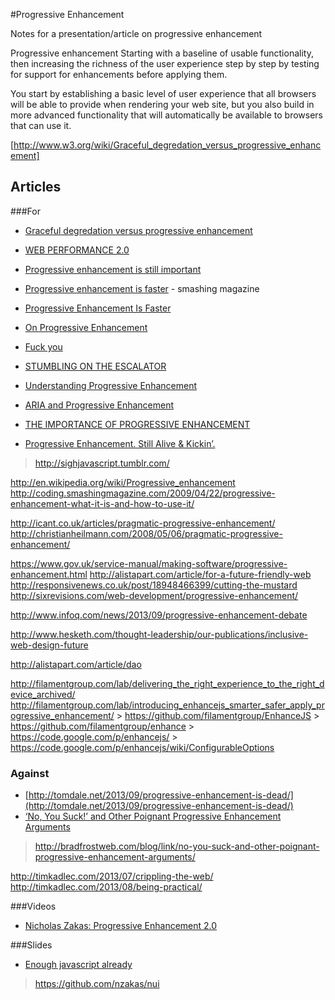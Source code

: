 #Progressive Enhancement


Notes for a presentation/article on progressive enhancement


Progressive enhancement 
Starting with a baseline of usable functionality, then increasing the richness of the user experience step by step by testing for support for enhancements before applying them.

You start by establishing a basic level of user experience that all browsers will be able to provide when rendering your web site, but you also build in more advanced functionality that will automatically be available to browsers that can use it.
 
[http://www.w3.org/wiki/Graceful_degredation_versus_progressive_enhancement]


## Articles

###For
* [Graceful degredation versus progressive enhancement](http://www.w3.org/wiki/Graceful_degredation_versus_progressive_enhancement)
* [WEB PERFORMANCE 2.0](http://gorkamolero.com/work/thought/Web-performance-2.html)
* [Progressive enhancement is still important](http://jakearchibald.com/2013/progressive-enhancement-still-important/)
* [Progressive enhancement is faster](http://jakearchibald.com/2013/progressive-enhancement-is-faster/) - smashing magazine
* [Progressive Enhancement Is Faster](http://coding.smashingmagazine.com/2013/09/03/progressive-enhancement-is-faster/)
* [On Progressive Enhancement](http://bradfrostweb.com/blog/post/on-progressive-enhancement/)
* [Fuck you](http://bradfrostweb.com/blog/post/fuck-you/)
* [STUMBLING ON THE ESCALATOR](http://christianheilmann.com/2012/02/16/stumbling-on-the-escalator/)
* [Understanding Progressive Enhancement](http://alistapart.com/article/understandingprogressiveenhancement)
* [ARIA and Progressive Enhancement](http://alistapart.com/article/aria-and-progressive-enhancement)
* [THE IMPORTANCE OF PROGRESSIVE ENHANCEMENT](http://joshtumath.me.uk/2013/08/11/the-importance-of-progressive-enhancement/)


* [Progressive Enhancement. Still Alive & Kickin’.](http://danielmall.com/articles/progressive-enhancement/)
> http://sighjavascript.tumblr.com/


http://en.wikipedia.org/wiki/Progressive_enhancement
http://coding.smashingmagazine.com/2009/04/22/progressive-enhancement-what-it-is-and-how-to-use-it/

http://icant.co.uk/articles/pragmatic-progressive-enhancement/
http://christianheilmann.com/2008/05/06/pragmatic-progressive-enhancement/

https://www.gov.uk/service-manual/making-software/progressive-enhancement.html
http://alistapart.com/article/for-a-future-friendly-web
http://responsivenews.co.uk/post/18948466399/cutting-the-mustard
http://sixrevisions.com/web-development/progressive-enhancement/

http://www.infoq.com/news/2013/09/progressive-enhancement-debate


http://www.hesketh.com/thought-leadership/our-publications/inclusive-web-design-future

http://alistapart.com/article/dao

http://filamentgroup.com/lab/delivering_the_right_experience_to_the_right_device_archived/
http://filamentgroup.com/lab/introducing_enhancejs_smarter_safer_apply_progressive_enhancement/
	> https://github.com/filamentgroup/EnhanceJS
	> https://github.com/filamentgroup/enhance
	> https://code.google.com/p/enhancejs/
		> https://code.google.com/p/enhancejs/wiki/ConfigurableOptions




### Against
* [http://tomdale.net/2013/09/progressive-enhancement-is-dead/](http://tomdale.net/2013/09/progressive-enhancement-is-dead/)
* [‘No, You Suck!’ and Other Poignant Progressive Enhancement Arguments](http://joshbroton.com/no-you-suck-poignant-progressive-enhancement-arguments/)
> http://bradfrostweb.com/blog/link/no-you-suck-and-other-poignant-progressive-enhancement-arguments/

http://timkadlec.com/2013/07/crippling-the-web/
http://timkadlec.com/2013/08/being-practical/


###Videos
* [Nicholas Zakas: Progressive Enhancement 2.0](http://www.youtube.com/watch?v=hdTxeR90_1E)

###Slides
* [Enough javascript already](http://www.slideshare.net/nzakas/enough-withthejavascriptalready)
> https://github.com/nzakas/nui

